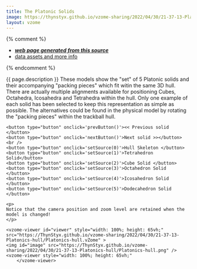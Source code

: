 ```yaml
---
title: The Platonic Solids
image: https://thynstyx.github.io/vzome-sharing/2022/04/30/21-37-13-Platonics-hull/Platonics-hull.png
layout: vzome
---
```


{% comment %}
 - [***web page generated from this source***][post]
 - [data assets and more info][github]

[post]: <https://thynstyx.github.io/vzome-sharing/2022/01/25/Keplers-Kosmos-Revisited-Hull-Coloured-14-27-22.html>
[github]: <https://github.com/ThynStyx/vzome-sharing/tree/main/2022/01/25/14-27-22-Keplers-Kosmos-Revisited-Hull-Coloured/>
{% endcomment %}

{{ page.description }}
These models show the "set" of 5 Platonic solids and their accompanying "packing pieces" which fit witin the same 3D hull. 
There are actually multiple alignments available for positioning Cubes, Octahedra, Icosahedra and Tetrahedra within the hull. 
Only one example of each solid has been selected to keep this representation as simple as possible.  The alternatives could be found in the physical model by rotating the "packing pieces" within the trackball hull.

  <script>
  const sources = [
 "https://ThynStyx.github.io/vzome-sharing/2022/04/30/22-59-09-Platonics-skeleton/Platonics-skeleton.vZome",
 "https://ThynStyx.github.io/vzome-sharing/2022/04/30/22-20-21-Platonics-Tetrahedron/Platonics-Tetrahedron.vZome",
 "https://ThynStyx.github.io/vzome-sharing/2022/04/30/22-22-16-Platonics-Cube/Platonics-Cube.vZome", 	  
 "https://ThynStyx.github.io/vzome-sharing/2022/04/30/22-16-13-Platonics-Octahedron/Platonics-Octahedron.vZome",
 "https://ThynStyx.github.io/vzome-sharing/2022/04/30/22-12-48-Platonics-Icosahedron/Platonics-Icosahedron.vZome",
 "https://ThynStyx.github.io/vzome-sharing/2022/04/30/22-09-54-Platonics-Dodecahedron/Platonics-Dodecahedron.vZome"
  ];
  function prevButton() {
	stepSource(-1);
  }

  function nextButton() {
	stepSource(1);
  }

  function stepSource(step) {
	  const src = document.getElementById("viewer").src;
	  for (let i = 0; i < sources.length; i++) {
		if(src == sources[i]) {
			setSource(i + step);
			break;
		}	  
	  }
  };

  function setSource(index) {
	const viewer = document.getElementById("viewer");
	viewer.src = sources[(index + sources.length) % sources.length];
  }
  </script>
  
	<button type="button" onclick='prevButton()'><< Previous solid </button>
	<button type="button" onclick='nextButton()'>Next solid >></button>
	<br /> 
	<button type="button" onclick='setSource(0)'>Hull Skeleton </button>
	<button type="button" onclick='setSource(1)'>Tetrahedron Solid</button>
	<button type="button" onclick='setSource(2)'>Cube Solid </button>
	<button type="button" onclick='setSource(3)'>Octahedron Solid </button>
	<button type="button" onclick='setSource(4)'>Icosahedron Solid </button>
	<button type="button" onclick='setSource(5)'>Dodecahedron Solid </button>
  
	<p> 
	Notice that the camera position and zoom level are retained when the model is changed!
	</p>
	
	<vzome-viewer id="viewer" style="width: 100%; height: 65vh;" src="https://ThynStyx.github.io/vzome-sharing/2022/04/30/21-37-13-Platonics-hull/Platonics-hull.vZome" >
	<img id="image" src="https://ThynStyx.github.io/vzome-sharing/2022/04/30/21-37-13-Platonics-hull/Platonics-hull.png" />
	<vzome-viewer style="width: 100%; height: 65vh;"
        </vzome-viewer>
